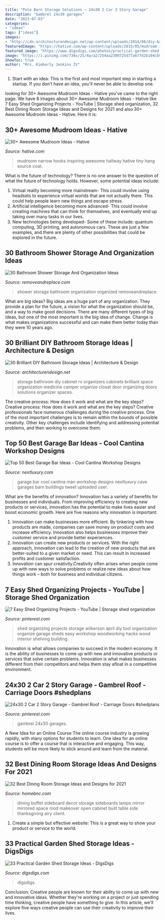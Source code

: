 ```yaml
---
title: "Pole Barn Storage Solutions ~ 24x30 2 Car 2 Story Garage"
description: "Gambrel 24x30 garages"
date: "2023-07-03"
categories:
- "ideas"
tags: ["ideas"]
images:
- "http://cdn.architecturendesign.net/wp-content/uploads/2014/08/diy-bathroom-storage-ideas-16.jpg"
featuredImage: "https://hative.com/wp-content/uploads/2015/05/mudroom-ideas/29-mudroom-ideas.jpg"
featured_image: "https://www.digsdigs.com/photos/practical-garden-shed-storage-ideas-3.jpg"
image: "https://i.pinimg.com/736x/25/4a/a2/254aa2380725d77a677d2b104cb9af41.jpg"
ShowToc: true
author: "Mrs. Kimberly Jenkins IV"
---
```



1. Start with an idea: This is the first and most important step in starting a startup. If you don't have an idea, you'll never be able to develop one. 

	

		
looking for 30+ Awesome Mudroom Ideas - Hative you've came to the right page. We have 8 Images about 30+ Awesome Mudroom Ideas - Hative like 7 Easy Shed Organizing Projects - YouTube | Storage shed organization, 32 Best Dining Room Storage Ideas and Designs for 2021 and also 30+ Awesome Mudroom Ideas - Hative. Here it is:
		
    
## 30+ Awesome Mudroom Ideas - Hative

<img loading=lazy src="https://hative.com/wp-content/uploads/2015/05/mudroom-ideas/29-mudroom-ideas.jpg" onerror="this.onerror=null;this.src='https://tse3.mm.bing.net/th?id=OIP.FWN3e_nutBEOCdY6_Wt2kwHaLH&amp;pid=15.1';" alt="30+ Awesome Mudroom Ideas - Hative">

_Source: hative.com_

>mudroom narrow hooks inspiring awesome hallway hative tiny hang source coat. 

	

What is the future of technology?
There is no one answer to the question of what the future of technology holds. However, some potential ideas include: 

1. Virtual reality becoming more mainstream- This could involve using headsets to experience virtual worlds that are not actually there. This could help people learn new things and escape stress. 
2. Artificial intelligence becoming more advanced- This could involve creating machines that can think for themselves, and eventually end up taking over many tasks in our lives. 
3. New technologies being developed- Some of these include: quantum computing, 3D printing, and autonomous cars. These are just a few examples, and there are plenty of other possibilities that could be explored in the future.

    
## 30 Bathroom Shower Storage And Organization Ideas

<img loading=lazy src="https://removeandreplace.com/wp-content/uploads/2015/08/30-Bathroom-And-Shower-Storage-Ideas_26.jpg" onerror="this.onerror=null;this.src='https://tse3.mm.bing.net/th?id=OIP.27_nnbAJa1oPT3IA5v1tvQHaKT&amp;pid=15.1';" alt="30 Bathroom Shower Storage And Organization Ideas">

_Source: removeandreplace.com_

>shower storage bathroom organization organized removeandreplace. 

	

What are big ideas?
Big ideas are a huge part of any organization. They provide a plan for the future, a vision for what the organization should be, and a way to make good decisions. There are many different types of big ideas, but one of the most important is the big idea of change. Change is what makes organizations successful and can make them better today than they were 10 years ago.

    
## 30 Brilliant DIY Bathroom Storage Ideas | Architecture &amp; Design

<img loading=lazy src="http://cdn.architecturendesign.net/wp-content/uploads/2014/08/diy-bathroom-storage-ideas-16.jpg" onerror="this.onerror=null;this.src='https://tse2.mm.bing.net/th?id=OIP.3H4YXeQaFYSxo9mt_kGydwHaJ6&amp;pid=15.1';" alt="30 Brilliant DIY Bathroom Storage Ideas | Architecture &amp; Design">

_Source: architecturendesign.net_

>storage bathroom diy cabinet rv organizers cabinets brilliant space organization medicine camper organize closet door organizing doors solutions organizer spaces. 

	

The creative process: How does it work and what are the key steps?
Creative process: How does it work and what are the key steps?
Creative professionals face numerous challenges during the creative process. One of the most important challenges is to remain within the bounds of possible creativity. Other key challenges include identifying and addressing potential problems, and then working to overcome them.

    
## Top 50 Best Garage Bar Ideas - Cool Cantina Workshop Designs

<img loading=lazy src="http://nextluxury.com/wp-content/uploads/unique-garage-bar-design-ideas.jpg" onerror="this.onerror=null;this.src='https://tse3.mm.bing.net/th?id=OIP.BFLA_8OLPvkOhZXpgL33rAAAAA&amp;pid=15.1';" alt="Top 50 Best Garage Bar Ideas - Cool Cantina Workshop Designs">

_Source: nextluxury.com_

>garage bar cool cantina man workshop designs nextluxury cave garages barn buildings tweet uploaded user. 

	

What are the benefits of innovation?
Innovation has a variety of benefits for businesses and individuals. From improving efficiency to creating new products or services, innovation has the potential to make lives easier and boost economic growth. Here are five reasons why innovation is important: 
1. Innovation can make businesses more efficient. By tinkering with how products are made, companies can save money on product costs and increase efficiency. Innovation also helps businesses improve their customer service and provide better experiences. 
2. Innovation can create new products or services. With the right approach, innovation can lead to the creation of new products that are better-suited to a given market or need. This can result in increased profits and customer satisfaction. 
3. Innovation can spur creativity.Creativity often arises when people come up with new ways to solve problems or realize new ideas about how things work – both for business and individual citizens.

    
## 7 Easy Shed Organizing Projects - YouTube | Storage Shed Organization

<img loading=lazy src="https://i.pinimg.com/736x/25/4a/a2/254aa2380725d77a677d2b104cb9af41.jpg" onerror="this.onerror=null;this.src='https://tse1.mm.bing.net/th?id=OIP.lV2wURrezMQEBeHib-ct_AHaEK&amp;pid=15.1';" alt="7 Easy Shed Organizing Projects - YouTube | Storage shed organization">

_Source: pinterest.com_

>shed organizing projects storage wilkerson april diy tool organization organize garage sheds easy workshop woodworking hacks wood interior shelving building. 

	

Innovation is what allows companies to succeed in the modern economy. It is the ability of businesses to come up with new and innovative products or services that solve certain problems. Innovation is what makes businesses different from their competitors and helps them stay afloat in a competitive environment.

    
## 24x30 2 Car 2 Story Garage - Gambrel Roof - Carriage Doors #shedplans

<img loading=lazy src="https://i.pinimg.com/736x/7c/9f/27/7c9f274247cecebbbdf7a3a4a1a24cbc.jpg" onerror="this.onerror=null;this.src='https://tse3.mm.bing.net/th?id=OIP.jPPTIpn729GFp87Qj7PWjAHaHa&amp;pid=15.1';" alt="24x30 2 Car 2 Story Garage - Gambrel Roof - Carriage Doors #shedplans">

_Source: pinterest.com_

>gambrel 24x30 garages. 

	

A New Idea for an Online Course
The online course industry is growing rapidly, with many options for students to learn. One idea for an online course is to offer a course that is interactive and engaging. This way, students will be more likely to stick around and learn from the material.

    
## 32 Best Dining Room Storage Ideas And Designs For 2021

<img loading=lazy src="https://homebnc.com/homeimg/2017/10/10-dining-room-storage-ideas-homebnc.jpg" onerror="this.onerror=null;this.src='https://tse2.mm.bing.net/th?id=OIP.lGkHcuohJOISTaRD_zn0EQHaLH&amp;pid=15.1';" alt="32 Best Dining Room Storage Ideas and Designs for 2021">

_Source: homebnc.com_

>dining buffet sideboard decor storage sideboards lamps mirror mirrored space mod makeover open cabinet built table side thanksgiving airy client. 

	

1. Create a simple but effective website: This is a great way to show your product or service to the world.

    
## 33 Practical Garden Shed Storage Ideas - DigsDigs

<img loading=lazy src="https://www.digsdigs.com/photos/practical-garden-shed-storage-ideas-3.jpg" onerror="this.onerror=null;this.src='https://tse4.mm.bing.net/th?id=OIP.h9jBRo12zIIRDk5_JMbrnAAAAA&amp;pid=15.1';" alt="33 Practical Garden Shed Storage Ideas - DigsDigs">

_Source: digsdigs.com_

>digsdigs. 

	

Conclusion:
Creative people are known for their ability to come up with new and innovative ideas. Whether they're working on a project or just spending time thinking, creative people have something to give. In this article, we'll explore five ways creative people can use their creativity to improve their lives.

